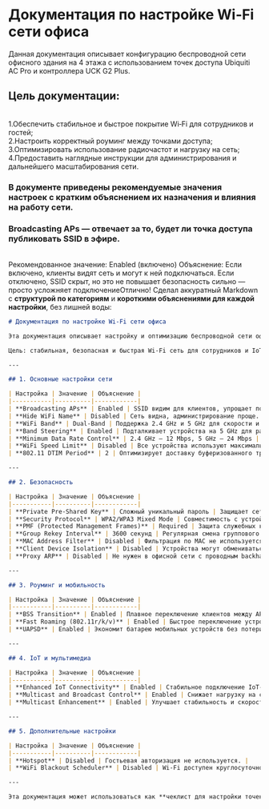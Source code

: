 # Документация по настройке Wi‑Fi сети офиса 

Данная документация описывает конфигурацию беспроводной сети офисного здания на 4 этажа с использованием точек доступа Ubiquiti AC Pro и контроллера UCK G2 Plus.

## Цель документации:

<br> 1.Обеспечить стабильное и быстрое покрытие Wi‑Fi для сотрудников и гостей; <br1>
<br>2.Настроить корректный роуминг между точками доступа;<br1>
<br>3.Оптимизировать использование радиочастот и нагрузку на сеть;<br1>
<br>4.Предоставить наглядные инструкции для администрирования и дальнейшего масштабирования сети.<br1>

### В документе приведены рекомендуемые значения настроек с кратким объяснением их назначения и влияния на работу сети.

### Broadcasting APs — отвечает за то, будет ли точка доступа публиковать SSID в эфире. ###
<br>Рекомендованное значение: Enabled (включено)<br1>
Объяснение: Если включено, клиенты видят сеть и могут к ней подключаться. Если отключено, SSID скрыт, но это не повышает безопасность сильно — просто усложняет подключениеОтлично! Сделал аккуратный Markdown с **структурой по категориям** и **короткими объяснениями для каждой настройки**, без лишней воды:

```markdown
# Документация по настройке Wi‑Fi сети офиса

Эта документация описывает настройку и оптимизацию беспроводной сети офисного здания на 4 этажа с использованием точек доступа **Ubiquiti AC Pro** и контроллера **UCK G2 Plus**.  

Цель: стабильная, безопасная и быстрая Wi‑Fi сеть для сотрудников и IoT-устройств.

---

## 1. Основные настройки сети

| Настройка | Значение | Объяснение |
|-----------|----------|------------|
| **Broadcasting APs** | Enabled | SSID видим для клиентов, упрощает подключение. |
| **Hide WiFi Name** | Disabled | Сеть видна, администрирование проще. |
| **WiFi Band** | Dual‑Band | Поддержка 2.4 GHz и 5 GHz для скорости и покрытия. |
| **Band Steering** | Enabled | Подталкивает устройства на 5 GHz для разгрузки 2.4 GHz. |
| **Minimum Data Rate Control** | 2.4 GHz – 12 Mbps, 5 GHz – 24 Mbps | Исключает слишком медленные подключения, улучшает производительность. |
| **WiFi Speed Limit** | Disabled | Все устройства используют максимальную скорость сети. |
| **802.11 DTIM Period** | 2 | Оптимизирует доставку буферизованного трафика для мобильных устройств. |

---

## 2. Безопасность

| Настройка | Значение | Объяснение |
|-----------|----------|------------|
| **Private Pre-Shared Key** | Сложный уникальный пароль | Защищает сеть от несанкционированного доступа. |
| **Security Protocol** | WPA2/WPA3 Mixed Mode | Совместимость с устройствами и надежное шифрование. |
| **PMF (Protected Management Frames)** | Required | Защита служебных кадров Wi‑Fi от атак. |
| **Group Rekey Interval** | 3600 секунд | Регулярная смена группового ключа для безопасности. |
| **MAC Address Filter** | Disabled | Фильтрация по MAC не используется, безопасность через WPA2/WPA3. |
| **Client Device Isolation** | Disabled | Устройства могут обмениваться данными (принтеры, совместная работа). |
| **Proxy ARP** | Disabled | Не нужен в офисной сети с проводным backhaul. |

---

## 3. Роуминг и мобильность

| Настройка | Значение | Объяснение |
|-----------|----------|------------|
| **BSS Transition** | Enabled | Плавное переключение клиентов между AP без разрывов. |
| **Fast Roaming (802.11r/k/v)** | Enabled | Быстрое переключение устройств между точками доступа. |
| **UAPSD** | Enabled | Экономит батарею мобильных устройств без потери соединения. |

---

## 4. IoT и мультимедиа

| Настройка | Значение | Объяснение |
|-----------|----------|------------|
| **Enhanced IoT Connectivity** | Enabled | Стабильное подключение IoT-устройств. |
| **Multicast and Broadcast Control** | Enabled | Снижает нагрузку на сеть при широковещательном трафике. |
| **Multicast Enhancement** | Enabled | Улучшает стабильность и скорость мультимедиа-трафика. |

---

## 5. Дополнительные настройки

| Настройка | Значение | Объяснение |
|-----------|----------|------------|
| **Hotspot** | Disabled | Гостьевая авторизация не используется. |
| **WiFi Blackout Scheduler** | Disabled | Wi-Fi доступен круглосуточно, отключение не требуется. |

---

Эта документация может использоваться как **чеклист для настройки точек доступа и контроллера** в офисной сети.
```

